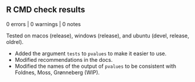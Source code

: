 ## R CMD check results

0 errors | 0 warnings | 0 notes

Tested on macos (release), windows (release), and ubuntu (devel, release, oldrel).

* Added the argument `tests` to `pvalues` to make it easier to use.
* Modified recommendations in the docs.
* Modified the names of the output of `pvalues` to be consistent with Foldnes, Moss, Grønneberg (WIP).


